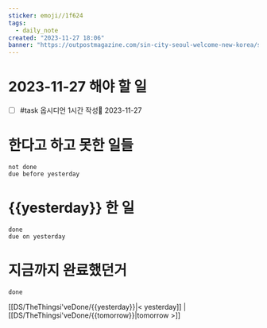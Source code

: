 ```yaml
---
sticker: emoji//1f624
tags:
  - daily_note
created: "2023-11-27 18:06"
banner: "https://outpostmagazine.com/sin-city-seoul-welcome-new-korea/seoul-skyline-photo/"
---
```


# 2023-11-27 해야 할 일

- [ ] #task 옵시디언 1시간 작성📅 2023-11-27

# 한다고 하고 못한 일들
```tasks
not done
due before yesterday
```
# {{yesterday}} 한 일
```tasks
done
due on yesterday
```
# 지금까지 완료했던거 
```tasks
done
```
[[DS/TheThingsi'veDone/{{yesterday}}|< yesterday]] | [[DS/TheThingsi'veDone/{{tomorrow}}|tomorrow >]]